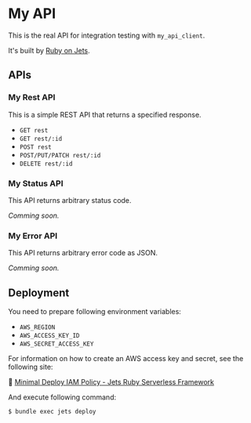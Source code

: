 # My API

This is the real API for integration testing with `my_api_client`.

It's built by [Ruby on Jets](https://rubyonjets.com/).

## APIs

### My Rest API

This is a simple REST API that returns a specified response.

* `GET rest`
* `GET rest/:id`
* `POST rest`
* `POST/PUT/PATCH rest/:id`
* `DELETE rest/:id`

### My Status API

This API returns arbitrary status code.

_Comming soon._

### My Error API

This API returns arbitrary error code as JSON.

_Comming soon._

## Deployment

You need to prepare following environment variables:

* `AWS_REGION`
* `AWS_ACCESS_KEY_ID`
* `AWS_SECRET_ACCESS_KEY`

For information on how to create an AWS access key and secret, see the following site:

:link: [Minimal Deploy IAM Policy \- Jets Ruby Serverless Framework](https://rubyonjets.com/docs/extras/minimal-deploy-iam/)


And execute following command:

```sh
$ bundle exec jets deploy
```

